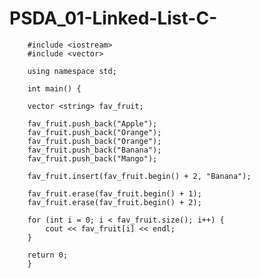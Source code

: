 # PSDA_01-Linked-List-C-

        #include <iostream>
        #include <vector>

        using namespace std;

        int main() {

        vector <string> fav_fruit;

        fav_fruit.push_back("Apple");
        fav_fruit.push_back("Orange");
        fav_fruit.push_back("Orange");
        fav_fruit.push_back("Banana");
        fav_fruit.push_back("Mango");

        fav_fruit.insert(fav_fruit.begin() + 2, "Banana");

        fav_fruit.erase(fav_fruit.begin() + 1);
        fav_fruit.erase(fav_fruit.begin() + 2);

        for (int i = 0; i < fav_fruit.size(); i++) {
            cout << fav_fruit[i] << endl;
        }

        return 0;
        }
